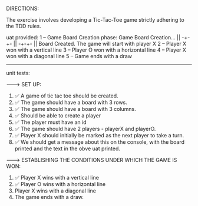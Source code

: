 DIRECTIONS:

The exercise involves developing a Tic-Tac-Toe game strictly adhering to the TDD rules.

uat provided:
1 – Game Board Creation phase:
Game Board Creation... ||
-+-+- || -+-+- ||
Board Created.
The game will start with player X
2 – Player X won with a vertical line
3 – Player O won with a horizontal line
4 – Player X won with a diagonal line
5 – Game ends with a draw

--------------

unit tests:

---> SET UP:
1. ✅ A game of tic tac toe should be created.
2. ✅ The game should have a board with 3 rows.
3. ✅ The game should have a board with 3 columns.
4. ✅ Should be able to create a player
5. ✅ The player must have an id
6. ✅ The game should have 2 players - playerX and playerO.
7. ✅ Player X should initially be marked as the next player to take a turn.
8. ✅ We should get a message about this on the console, with the board printed and the text in the obve uat printed.

---> ESTABLISHING THE CONDITIONS UNDER WHICH THE GAME IS WON:
1. ✅ Player X wins with a vertical line
2. ✅ Player O wins with a horizontal line
3. Player X wins with a diagonal line
4. The game ends with a draw.

